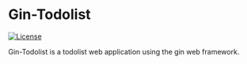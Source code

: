 # Gin-Todolist

[![License][license-image]][license-url]

Gin-Todolist is a todolist web application using the gin web framework.


[license-url]: https://github.com/0xfoo/django-todolist/blob/master/LICENSE
[license-image]: https://img.shields.io/badge/license-MIT-blue.svg?style=flat
